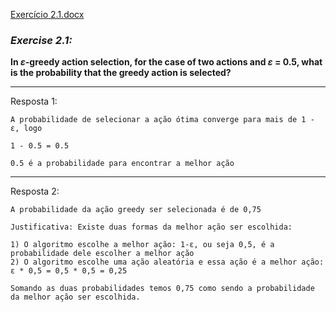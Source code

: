 [Exercício 2.1.docx](https://github.com/hfbassani/RLBookExercises/files/6940836/Exercicio.2.1.docx)
### *Exercise 2.1:*

**In *ε*-greedy action selection, for the case of two actions and *ε* = 0.5, what is the probability that the greedy action is selected?**

---
Resposta 1:

```
A probabilidade de selecionar a ação ótima converge para mais de 1 - ε, logo

1 - 0.5 = 0.5

0.5 é a probabilidade para encontrar a melhor ação
```

---
Resposta 2:

```
A probabilidade da ação greedy ser selecionada é de 0,75

Justificativa: Existe duas formas da melhor ação ser escolhida:

1) O algoritmo escolhe a melhor ação: 1-ε, ou seja 0,5, é a probabilidade dele escolher a melhor ação
2) O algoritmo escolhe uma ação aleatória e essa ação é a melhor ação: ε * 0,5 = 0,5 * 0,5 = 0,25

Somando as duas probabilidades temos 0,75 como sendo a probabilidade da melhor ação ser escolhida.
```

